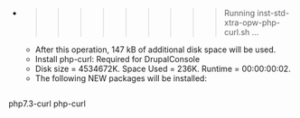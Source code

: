 * >>>>>>>>> Running inst-std-xtra-opw-php-curl.sh ...
  * After this operation, 147 kB of additional disk space will be used.
  * Install php-curl: Required for DrupalConsole
  * Disk size = 4534672K. Space Used = 236K. Runtime = 00:00:00:02.
  * The following NEW packages will be installed:
  ```bash
php7.3-curl php-curl
  ```

